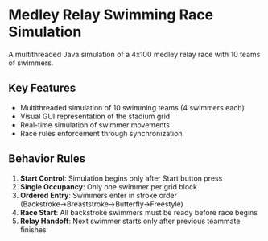 # Medley Relay Swimming Race Simulation

A multithreaded Java simulation of a 4x100 medley relay race with 10 teams of swimmers.

## Key Features
- Multithreaded simulation of 10 swimming teams (4 swimmers each)
- Visual GUI representation of the stadium grid
- Real-time simulation of swimmer movements
- Race rules enforcement through synchronization

## Behavior Rules
1. **Start Control**: Simulation begins only after Start button press
2. **Single Occupancy**: Only one swimmer per grid block
3. **Ordered Entry**: Swimmers enter in stroke order (Backstroke→Breaststroke→Butterfly→Freestyle)
4. **Race Start**: All backstroke swimmers must be ready before race begins
5. **Relay Handoff**: Next swimmer starts only after previous teammate finishes
